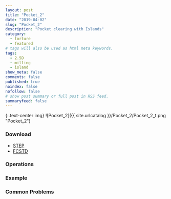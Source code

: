 ```yaml
---
layout: post
title: "Pocket_2"
date: "2019-04-02"
slug: "Pocket_2"
description: "Pocket clearing with Islands"
category: 
  - torture
  - featured
# tags will also be used as html meta keywords.
tags:
  - 2.5D
  - milling
  - island
show_meta: false
comments: false
published: true
noindex: false
nofollow: false
# show post summary or full post in RSS feed.
summaryfeed: false
---
```

{:.text-center img}
![Pocket_2]({{ site.urlcatalog }}/Pocket_2/Pocket_2_t.png "Pocket_2")

<!--more-->

### Download
- [STEP]({{site.urlcatalog}}/Pocket_2/Pocket_2.step)
- [FCSTD]({{site.urlcatalog}}/Pocket_2/Pocket_2.fcstd)

### Operations

### Example

### Common Problems



